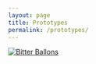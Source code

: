 ```yaml
---
layout: page
title: Prototypes
permalink: /prototypes/
---
```


[![Bitter Ballons](http://cubelabmedia.com/assets/featured-image/bitter-balloons-prototype.jpg)](http://cubelabmedia.com/games/bitterballoons)
